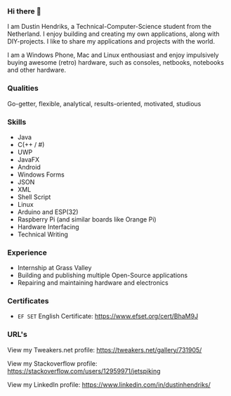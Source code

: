 ### Hi there 👋

I am Dustin Hendriks, a Technical-Computer-Science student from the Netherland. I enjoy building and creating my own applications, along with DIY-projects. I like to share my applications and projects with the world.

I am a Windows Phone, Mac and Linux enthousiast and enjoy impulsively buying awesome (retro) hardware, such as consoles, netbooks, notebooks and other hardware.  

### Qualities
Go-getter, flexible, analytical, results-oriented, motivated, studious

### Skills
- Java
- C(++ / #)
- UWP
- JavaFX
- Android
- Windows Forms
- JSON
- XML
- Shell Script
- Linux
- Arduino and ESP(32)
- Raspberry Pi (and similar boards like Orange Pi)
- Hardware Interfacing
- Technical Writing

### Experience
- Internship at Grass Valley
- Building and publishing multiple Open-Source applications
- Repairing and maintaining hardware and electronics 

### Certificates
- ```EF SET``` English Certificate: 
https://www.efset.org/cert/BhaM9J

### URL's

View my Tweakers.net profile:
https://tweakers.net/gallery/731905/

View my Stackoverflow profile:
https://stackoverflow.com/users/12959971/jetspiking

View my LinkedIn profile:
https://www.linkedin.com/in/dustinhendriks/

<!--
**jetspiking/jetspiking** is a ✨ _special_ ✨ repository because its `README.md` (this file) appears on your GitHub profile.

Here are some ideas to get you started:

- 🔭 I’m currently working on ...
- 🌱 I’m currently learning ...
- 👯 I’m looking to collaborate on ...
- 🤔 I’m looking for help with ...
- 💬 Ask me about ...
- 📫 How to reach me: ...
- 😄 Pronouns: ...
- ⚡ Fun fact: ...
-->
